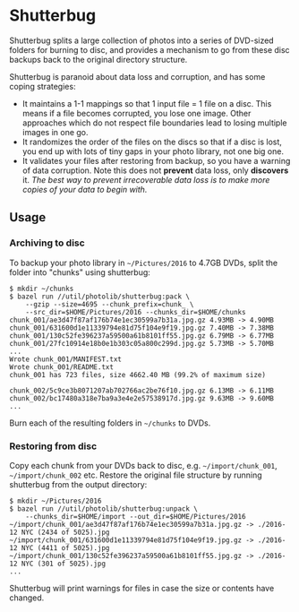 # Shutterbug

Shutterbug splits a large collection of photos into a series of DVD-sized
folders for burning to disc, and provides a mechanism to go from these disc
backups back to the original directory structure.

Shutterbug is paranoid about data loss and corruption, and has some coping
strategies:

* It maintains a 1-1 mappings so that 1 input file = 1 file on a disc. This
  means if a file becomes corrupted, you lose one image. Other approaches which
  do not respect file boundaries lead to losing multiple images in one go.
* It randomizes the order of the files on the discs so that if a disc is lost,
  you end up with lots of tiny gaps in your photo library, not one big one.
* It validates your files after restoring from backup, so you have a warning of
  data corruption. Note this does not **prevent** data loss, only **discovers**
  it. *The best way to prevent irrecoverable data loss is to make more copies of
  your data to begin with.*


## Usage


### Archiving to disc

To backup your photo library in `~/Pictures/2016` to 4.7GB DVDs, split the
folder into "chunks" using shutterbug:

```
$ mkdir ~/chunks
$ bazel run //util/photolib/shutterbug:pack \
    --gzip --size=4695 --chunk_prefix=chunk_ \
    --src_dir=$HOME/Pictures/2016 --chunks_dir=$HOME/chunks
chunk_001/ae3d47f87af176b74e1ec30599a7b31a.jpg.gz 4.93MB -> 4.90MB
chunk_001/631600d1e11339794e81d75f104e9f19.jpg.gz 7.40MB -> 7.38MB
chunk_001/130c52fe396237a59500a61b8101ff55.jpg.gz 6.79MB -> 6.77MB
chunk_001/27fc10914e18b0e1b303c05a800c299d.jpg.gz 5.73MB -> 5.70MB
...
Wrote chunk_001/MANIFEST.txt
Wrote chunk_001/README.txt
chunk_001 has 723 files, size 4662.40 MB (99.2% of maximum size)

chunk_002/5c9ce3b8071207ab702766ac2be76f10.jpg.gz 6.13MB -> 6.11MB
chunk_002/bc17480a318e7ba9a3e4e2e57538917d.jpg.gz 9.63MB -> 9.60MB
...
```

Burn each of the resulting folders in `~/chunks` to DVDs.


### Restoring from disc

Copy each chunk from your DVDs back to disc, e.g. `~/import/chunk_001`,
`~/import/chunk_002` etc. Restore the original file structure by running
shutterbug from the output directory:

```
$ mkdir ~/Pictures/2016
$ bazel run //util/photolib/shutterbug:unpack \
    --chunks_dir=$HOME/import --out_dir=$HOME/Pictures/2016
~/import/chunk_001/ae3d47f87af176b74e1ec30599a7b31a.jpg.gz -> ./2016-12 NYC (2434 of 5025).jpg
~/import/chunk_001/631600d1e11339794e81d75f104e9f19.jpg.gz -> ./2016-12 NYC (4411 of 5025).jpg
~/import/chunk_001/130c52fe396237a59500a61b8101ff55.jpg.gz -> ./2016-12 NYC (301 of 5025).jpg
...
```

Shutterbug will print warnings for files in case the size or contents have
changed.
